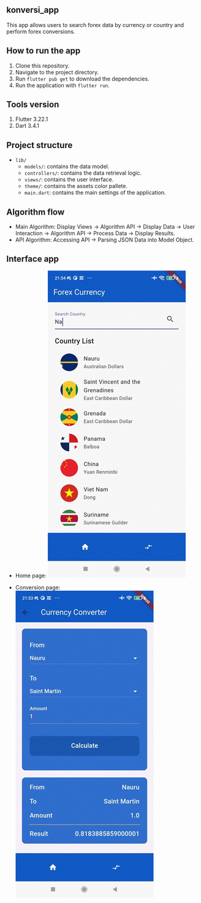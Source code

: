 ## konversi_app

This app allows users to search forex data by currency or country and perform forex conversions.

## How to run the app

1. Clone this repository.
2. Navigate to the project directory.
3. Run `flutter pub get` to download the dependencies.
4. Run the application with `flutter run`.

## Tools version

1. Flutter 3.22.1
2. Dart 3.4.1

## Project structure

- `lib/`
  - `models/`: contains the data model.
  - `controllers/`: contains the data retrieval logic.
  - `views/`: contains the user interface.
  - `theme/`: contains the assets color pallete.
  - `main.dart`: contains the main settings of the application.

## Algorithm flow

- Main Algorithm: Display Views -> Algorithm API -> Display Data -> User Interaction -> Algorithm API -> Process Data -> Display Results.
- API Algorithm: Accessing API -> Parsing JSON Data into Model Object.

## Interface app

- Home page:
![Home page](https://github.com/novendra27/konversi_app/blob/main/screenshots/home_page_screenshot.jpg)

- Conversion page:
![Conversion page](https://github.com/novendra27/konversi_app/blob/main/screenshots/conversion_page_screenshot.jpg)
